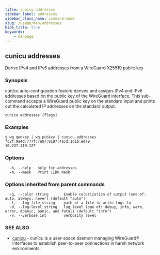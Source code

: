 ```yaml
---
title: cunicu addresses
sidebar_label: addresses
sidebar_class_name: command-name
slug: /usage/man/addresses
hide_title: true
keywords:
    - manpage
---
```


## cunicu addresses

Derive IPv4 and IPv6 addresses from a WireGuard X25519 public key

### Synopsis

cunīcu auto-configuration feature derives and assigns IPv4 and IPv6 addresses based on the public key of the WireGuard interface.
This sub-command accepts a WireGuard public key on the standard input and prints out the calculated IP addresses on the standard output.


```
cunicu addresses [flags]
```

### Examples

```
$ wg genkey | wg pubkey | cunicu addresses
fc2f:9a4d:777f:7a97:8197:4a5d:1d1b:ed79
10.237.119.127
```

### Options

```
  -h, --help   help for addresses
  -m, --mask   Print CIDR mask
```

### Options inherited from parent commands

```
  -q, --color string       Enable colorization of output (one of: auto, always, never) (default "auto")
  -l, --log-file string    path of a file to write logs to
  -d, --log-level string   log level (one of: debug, info, warn, error, dpanic, panic, and fatal) (default "info")
  -v, --verbose int        verbosity level
```

### SEE ALSO

* [cunicu](cunicu.md)	 - cunīcu is a user-space daemon managing WireGuard® interfaces to establish peer-to-peer connections in harsh network environments.

